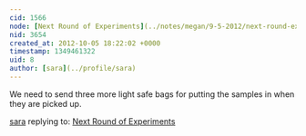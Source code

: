 ```yaml
---
cid: 1566
node: [Next Round of Experiments](../notes/megan/9-5-2012/next-round-experiments)
nid: 3654
created_at: 2012-10-05 18:22:02 +0000
timestamp: 1349461322
uid: 8
author: [sara](../profile/sara)
---
```


We need to send three more light safe bags for putting the samples in when they are picked up.

[sara](../profile/sara) replying to: [Next Round of Experiments](../notes/megan/9-5-2012/next-round-experiments)


